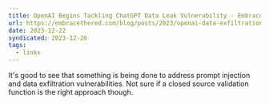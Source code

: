 ```yaml
---
title: OpenAI Begins Tackling ChatGPT Data Leak Vulnerability · Embrace The Red
url: https://embracethered.com/blog/posts/2023/openai-data-exfiltration-first-mitigations-implemented/
date: 2023-12-22
syndicated: 2023-12-26
tags:
  - links
---
```


It's good to see that something is being done to address prompt injection and data exfiltration vulnerabilities. Not sure if a closed source validation function is the right approach though.
